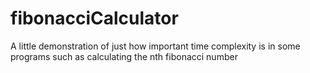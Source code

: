 # fibonacciCalculator
A little demonstration of just how important time complexity is in some programs such as calculating the nth fibonacci number
